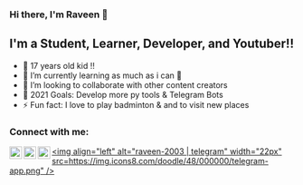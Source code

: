 ### Hi there, I'm Raveen  👋


## I'm a Student, Learner, Developer, and Youtuber!!

- 🔭 17 years old kid !!
- 🌱 I’m currently learning as much as i can 🤣
- 👯 I’m looking to collaborate with other content creators
- 🥅 2021 Goals: Develop more py tools & Telegram Bots
- ⚡ Fun fact: I love to play badminton & and to  visit new places


### Connect with me:

[<img align="left" alt="raveen-2003 | YouTube" width="22px" src="https://cdn.jsdelivr.net/npm/simple-icons@v3/icons/youtube.svg" />][youtube]
[<img align="left" alt="raveen-2003 | Twitter" width="22px" src="https://cdn.jsdelivr.net/npm/simple-icons@v3/icons/twitter.svg" />][twitter]
[<img align="left" alt="raveen-2003 | Instagram" width="22px" src="https://cdn.jsdelivr.net/npm/simple-icons@v3/icons/instagram.svg" />][instagram]
[<img align="left" alt="raveen-2003 | telegram" width="22px" src=https://img.icons8.com/doodle/48/000000/telegram-app.png" />][Telegram]


<br />




[twitter]: https://twitter.com/im_raveen
[instagram]: https://instagram.com/_.raveen
[youtube]: https://www.youtube.com/channel/UCXZv6LibWI5exXD6qxWuJyw
[Telegram]: https://t.me/im_raveen
